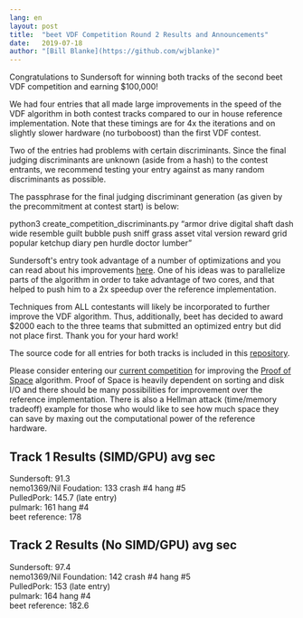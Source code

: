 ```yaml
---
lang: en
layout: post
title:  "beet VDF Competition Round 2 Results and Announcements"
date:   2019-07-18
author: "[Bill Blanke](https://github.com/wjblanke)"
---
```


Congratulations to Sundersoft for winning both tracks of the second beet VDF competition and earning $100,000!  

We had four entries that all made large improvements in the speed of the VDF algorithm in both contest tracks compared to our in house reference implementation. Note that these timings are for 4x the iterations and on slightly slower hardware (no turboboost) than the first VDF contest.

Two of the entries had problems with certain discriminants. Since the final judging discriminants are unknown (aside from a hash) to the contest entrants, we recommend testing your entry against as many random discriminants as possible.  

The passphrase for the final judging discriminant generation (as given by the precommitment at contest start) is below:  

python3 create_competition_discriminants.py “armor drive digital shaft dash wide resemble guilt bubble push sniff grass asset vital version reward grid popular ketchup diary pen hurdle doctor lumber”  

Sundersoft's entry took advantage of a number of optimizations and you can read about his improvements [here](https://github.com/beet-Network/vdfcontest2results/blob/master/sundersoft/entry/README.md). One of his ideas was to parallelize parts of the algorithm in order to take advantage of two cores, and that helped to push him to a 2x speedup over the reference implementation.  

Techniques from ALL contestants will likely be incorporated to further improve the VDF algorithm. Thus, additionally, beet has decided to award $2000 each to the three teams that submitted an optimized entry but did not place first. Thank you for your hard work!

The source code for all entries for both tracks is included in this [repository](https://github.com/beet-Network/vdfcontest2results).  

Please consider entering our [current competition](https://www.beet.net/2019/07/07/beet-network-announces-pos-competition.en.html) for improving the [Proof of Space](https://github.com/beet-Network/proofofspace) algorithm. Proof of Space is heavily dependent on sorting and disk I/O and there should be many possibilities for improvement over the reference implementation. There is also a Hellman attack (time/memory tradeoff) example for those who would like to see how much space they can save by maxing out the computational power of the reference hardware.  

## Track 1 Results (SIMD/GPU) avg sec  

Sundersoft: 91.3    
nemo1369/Nil Foudation: 133 crash #4 hang #5    
PulledPork: 145.7 (late entry)    
pulmark: 161 hang #4    
beet reference: 178    

## Track 2 Results (No SIMD/GPU) avg sec  

Sundersoft: 97.4    
nemo1369/Nil Foundation: 142 crash #4 hang #5    
PulledPork: 153 (late entry)    
pulmark: 164 hang #4    
beet reference: 182.6    

